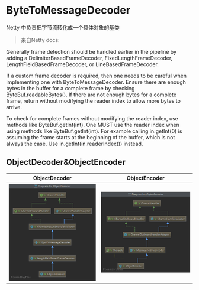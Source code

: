 # ByteToMessageDecoder

Netty 中负责把字节流转化成一个具体对象的基类

> 来自Netty docs:

Generally frame detection should be handled earlier in the pipeline by adding a DelimiterBasedFrameDecoder, FixedLengthFrameDecoder, LengthFieldBasedFrameDecoder, or LineBasedFrameDecoder.

If a custom frame decoder is required, then one needs to be careful when implementing one with ByteToMessageDecoder. Ensure there are enough bytes in the buffer for a complete frame by checking ByteBuf.readableBytes(). If there are not enough bytes for a complete frame, return without modifying the reader index to allow more bytes to arrive.

To check for complete frames without modifying the reader index, use methods like ByteBuf.getInt(int). One MUST use the reader index when using methods like ByteBuf.getInt(int). For example calling in.getInt(0) is assuming the frame starts at the beginning of the buffer, which is not always the case. Use in.getInt(in.readerIndex()) instead.

## ObjectDecoder&ObjectEncoder

| ObjectDecoder                                | ObjectEncoder                                |
| -------------------------------------------- | -------------------------------------------- |
| ![ObjectDecoder](./images/ObjectDecoder.png) | ![ObjectEncoder](./images/ObjectEncoder.png) |